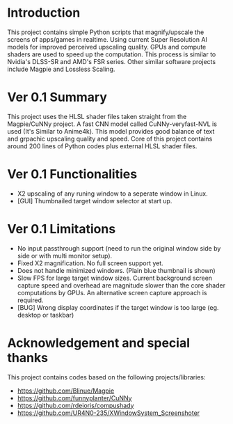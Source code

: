 # Introduction
This project contains simple Python scripts that magnify/upscale the screens of apps/games in realtime. 
Using current Super Resolution AI models for improved perceived upscaling quality.
GPUs and compute shaders are used to speed up the computation.
This process is similar to Nvidia's DLSS-SR and AMD's FSR series.
Other similar software projects include Magpie and Lossless Scaling.

# Ver 0.1 Summary
This project uses the HLSL shader files taken straight from the Magpie/CuNNy project.
A fast CNN model called CuNNy-veryfast-NVL is used (It's Similar to Anime4k).
This model provides good balance of text and grpachic upscaling quality and speed.
Core of this project contains around 200 lines of Python codes plus external HLSL shader files.

# Ver 0.1 Functionalities
- X2 upscaling of any runing window to a seperate window in Linux.
- [GUI] Thumbnailed target window selector at start up. 

# Ver 0.1 Limitations
- No input passthrough support (need to run the original window side by side or with multi monitor setup).
- Fixed X2 magnification. No full screen support yet.
- Does not handle minimized windows. (Plain blue thumbnail is shown)
- Slow FPS for large target window sizes. 
Current background screen capture speed and overhead are magnitude slower than the core shader computations by GPUs.
An alternative screen capture approach is required.
- [BUG] Wrong display coordinates if the target window is too large (eg. desktop or taskbar)

# Acknowledgement and special thanks
This project contains codes based on the following projects/libraries:
- https://github.com/Blinue/Magpie
- https://github.com/funnyplanter/CuNNy
- https://github.com/rdeioris/compushady
- https://github.com/UR4N0-235/XWindowSystem_Screenshoter
